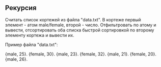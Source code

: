 ## Рекурсия ##

Считать список кортежей из файла "data.txt". В кортеже первый элемент - атом male/female, второй - число. Отфильтровать по атому и вывести, отсортировать оба списка быстрой сортировкой по второму элементу кортежа и вывести их.


Пример файла "data.txt":

{male, 25}.
 {female, 30}.
 {male, 23}.
 {female, 32}.
 {male, 21}.
 {female, 20}.
  {male, 26}.
